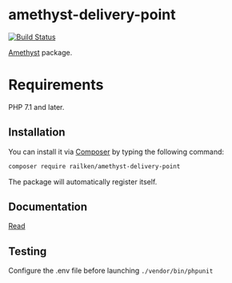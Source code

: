 # amethyst-delivery-point

[![Build Status](https://travis-ci.org/railken/amethyst-delivery-point.svg?branch=master)](https://travis-ci.org/railken/amethyst-delivery-point)

[Amethyst](https://github.com/railken/amethyst) package.

# Requirements

PHP 7.1 and later.

## Installation

You can install it via [Composer](https://getcomposer.org/) by typing the following command:

```bash
composer require railken/amethyst-delivery-point
```

The package will automatically register itself.

## Documentation

[Read](docs/index.md)

## Testing

Configure the .env file before launching `./vendor/bin/phpunit`
